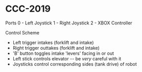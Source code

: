 # CCC-2019

Ports
0 - Left Joystick
1 - Right Joystick
2 - XBOX Controller

Control Scheme
* Left trigger intakes (forklift and intake)
* Right trigger outtakes (forklift and intake)
* 'B' button toggles intake 'levers' facing in or out
* Left stick controls elevator -- be *very* careful with it
* Joysticks control corresponding sides (tank drive) of robot

